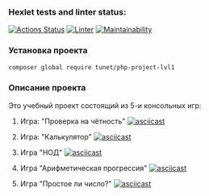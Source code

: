 ### Hexlet tests and linter status:
[![Actions Status](https://github.com/tunet/php-project-lvl1/workflows/hexlet-check/badge.svg)](https://github.com/tunet/php-project-lvl1/actions)
[![Linter](https://github.com/tunet/php-project-lvl1/workflows/lint/badge.svg)](https://github.com/tunet/php-project-lvl1/actions)
[![Maintainability](https://api.codeclimate.com/v1/badges/a99a88d28ad37a79dbf6/maintainability)](https://codeclimate.com/github/tunet/php-project-lvl1/maintainability)

### Установка проекта

```bash
composer global require tunet/php-project-lvl1
```

### Описание проекта

Это учебный проект состоящий из 5-и консольных игр:

1. Игра: "Проверка на чётность"
[![asciicast](https://asciinema.org/a/399183.svg)](https://asciinema.org/a/399183)

2. Игра: "Калькулятор"
[![asciicast](https://asciinema.org/a/409779.svg)](https://asciinema.org/a/409779)

3. Игра "НОД"
[![asciicast](https://asciinema.org/a/409854.svg)](https://asciinema.org/a/409854)

4. Игра "Арифметическая прогрессия"
[![asciicast](https://asciinema.org/a/409866.svg)](https://asciinema.org/a/409866)

5. Игра "Простое ли число?"
[![asciicast](https://asciinema.org/a/409871.svg)](https://asciinema.org/a/409871)
